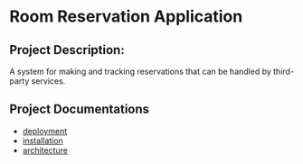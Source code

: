 # Room Reservation Application

## Project Description:
A system for making and tracking reservations that can be handled by third-party services.

## Project Documentations
- [deployment](docs/deployment.md)
- [installation](docs/installation.md)
- [architecture](docs/architecture.md)